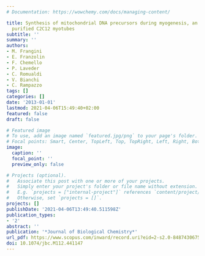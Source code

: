 ```yaml
---
# Documentation: https://wowchemy.com/docs/managing-content/

title: Synthesis of mitochondrial DNA precursors during myogenesis, an analysis in
  purified C2C12 myotubes
subtitle: ''
summary: ''
authors:
- M. Frangini
- E. Franzolin
- F. Chemello
- P. Laveder
- C. Romualdi
- V. Bianchi
- C. Rampazzo
tags: []
categories: []
date: '2013-01-01'
lastmod: 2021-04-06T15:49:40+02:00
featured: false
draft: false

# Featured image
# To use, add an image named `featured.jpg/png` to your page's folder.
# Focal points: Smart, Center, TopLeft, Top, TopRight, Left, Right, BottomLeft, Bottom, BottomRight.
image:
  caption: ''
  focal_point: ''
  preview_only: false

# Projects (optional).
#   Associate this post with one or more of your projects.
#   Simply enter your project's folder or file name without extension.
#   E.g. `projects = ["internal-project"]` references `content/project/deep-learning/index.md`.
#   Otherwise, set `projects = []`.
projects: []
publishDate: '2021-04-06T13:49:40.511598Z'
publication_types:
- '2'
abstract: ''
publication: '*Journal of Biological Chemistry*'
url_pdf: https://www.scopus.com/inward/record.uri?eid=2-s2.0-84874306753&doi=10.1074%2fjbc.M112.441147&partnerID=40&md5=69e03445a6c445da620961318a3616d5
doi: 10.1074/jbc.M112.441147
---
```

